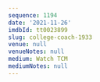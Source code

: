 ```yaml
---
sequence: 1194
date: '2021-11-26'
imdbId: tt0023899
slug: college-coach-1933
venue: null
venueNotes: null
medium: Watch TCM
mediumNotes: null
---
```


